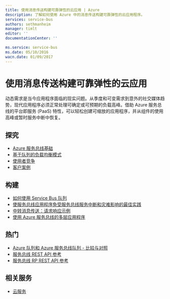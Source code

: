 ```yaml
---
title: 使用消息传送构建可靠弹性的云应用 | Azure
description: 了解如何使用 Azure 中的消息传送构建可靠弹性的云应用程序。
services: service-bus
authors: sethmanheim
manager: timlt
editor: ''
documentationCenter: ''

ms.service: service-bus
ms.date: 05/10/2016
wacn.date: 01/09/2017
---
```


# 使用消息传送构建可靠弹性的云应用 

动态需求是当今应用程序面临的现实问题。从季度和可变需求到意外的社交媒体趋势，现代应用程序必须正常处理可确定或可预期的负载高峰。借助 Azure 服务总线的平台即服务 (PaaS) 特性，可以轻松创建可缩放的应用程序，并从组件的使用高峰或暂时服务中断中恢复。

## 探究

- [Azure 服务总线基础](./service-bus-fundamentals-hybrid-solutions.md)
- [基于队列的负载均衡模式](http://msdn.microsoft.com/zh-cn/library/dn589783.aspx)
- [使用者竞争](http://msdn.microsoft.com/zh-cn/library/dn568101.aspx)
- [客户案例](https://customers.microsoft.com/Pages/Home.aspx)

## 构建
- [如何使用 Service Bus 队列](./service-bus-dotnet-get-started-with-queues.md)
- [使服务总线应用程序免受服务总线服务中断和灾难影响的最佳实践](./service-bus-outages-disasters.md)
- [中转消息传送：请求响应示例](https://code.msdn.microsoft.com/Brokered-Messaging-Request-0ce8fcaf) 
- [使用 Azure 服务总线的多层应用程序](./service-bus-dotnet-multi-tier-app-using-service-bus-queues.md)

## 热门
- [Azure 队列和 Azure 服务总线队列 - 比较与对照](./service-bus-azure-and-service-bus-queues-compared-contrasted.md)
- [服务总线 REST API 参考](http://msdn.microsoft.com/zh-cn/library/azure/hh780717.aspx)
- [服务总线 RP REST API 参考](https://msdn.microsoft.com/zh-cn/library/azure/mt639375.aspx)

## 相关服务
- [云服务](https://www.azure.cn/home/features/cloud-services/)

<!---HONumber=Mooncake_Quality_Review_0104_2017-->